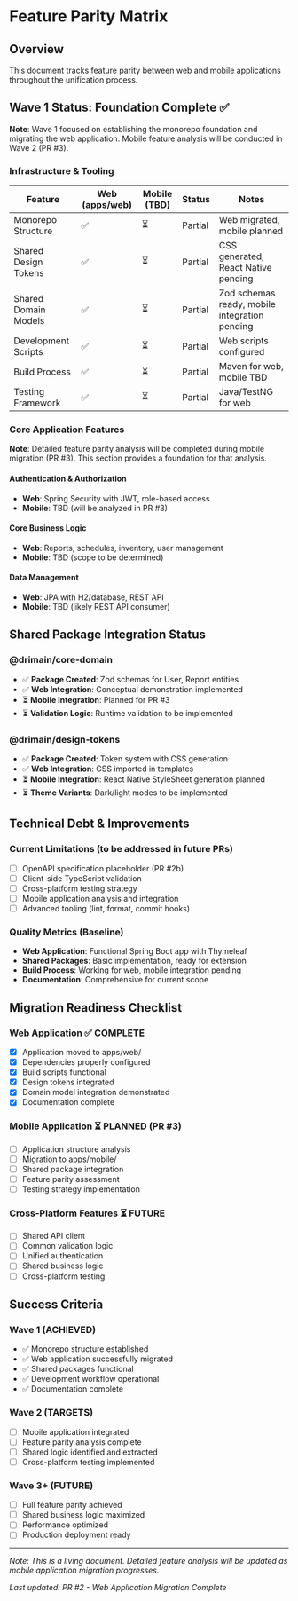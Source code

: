 # Feature Parity Matrix

## Overview
This document tracks feature parity between web and mobile applications throughout the unification process.

## Wave 1 Status: Foundation Complete ✅

**Note**: Wave 1 focused on establishing the monorepo foundation and migrating the web application. Mobile feature analysis will be conducted in Wave 2 (PR #3).

### Infrastructure & Tooling

| Feature | Web (apps/web) | Mobile (TBD) | Status | Notes |
|---------|---------------|--------------|---------|-------|
| Monorepo Structure | ✅ | ⏳ | Partial | Web migrated, mobile planned |
| Shared Design Tokens | ✅ | ⏳ | Partial | CSS generated, React Native pending |
| Shared Domain Models | ✅ | ⏳ | Partial | Zod schemas ready, mobile integration pending |
| Development Scripts | ✅ | ⏳ | Partial | Web scripts configured |
| Build Process | ✅ | ⏳ | Partial | Maven for web, mobile TBD |
| Testing Framework | ✅ | ⏳ | Partial | Java/TestNG for web |

### Core Application Features

**Note**: Detailed feature parity analysis will be completed during mobile migration (PR #3). This section provides a foundation for that analysis.

#### Authentication & Authorization
- **Web**: Spring Security with JWT, role-based access
- **Mobile**: TBD (will be analyzed in PR #3)

#### Core Business Logic
- **Web**: Reports, schedules, inventory, user management
- **Mobile**: TBD (scope to be determined)

#### Data Management  
- **Web**: JPA with H2/database, REST API
- **Mobile**: TBD (likely REST API consumer)

## Shared Package Integration Status

### @drimain/core-domain
- ✅ **Package Created**: Zod schemas for User, Report entities
- ✅ **Web Integration**: Conceptual demonstration implemented
- ⏳ **Mobile Integration**: Planned for PR #3
- ⏳ **Validation Logic**: Runtime validation to be implemented

### @drimain/design-tokens
- ✅ **Package Created**: Token system with CSS generation
- ✅ **Web Integration**: CSS imported in templates
- ⏳ **Mobile Integration**: React Native StyleSheet generation planned
- ⏳ **Theme Variants**: Dark/light modes to be implemented

## Technical Debt & Improvements

### Current Limitations (to be addressed in future PRs)
- [ ] OpenAPI specification placeholder (PR #2b)
- [ ] Client-side TypeScript validation
- [ ] Cross-platform testing strategy
- [ ] Mobile application analysis and integration
- [ ] Advanced tooling (lint, format, commit hooks)

### Quality Metrics (Baseline)
- **Web Application**: Functional Spring Boot app with Thymeleaf
- **Shared Packages**: Basic implementation, ready for extension
- **Build Process**: Working for web, mobile integration pending
- **Documentation**: Comprehensive for current scope

## Migration Readiness Checklist

### Web Application ✅ COMPLETE
- [x] Application moved to apps/web/
- [x] Dependencies properly configured
- [x] Build scripts functional
- [x] Design tokens integrated
- [x] Domain model integration demonstrated
- [x] Documentation complete

### Mobile Application ⏳ PLANNED (PR #3)
- [ ] Application structure analysis
- [ ] Migration to apps/mobile/
- [ ] Shared package integration
- [ ] Feature parity assessment
- [ ] Testing strategy implementation

### Cross-Platform Features ⏳ FUTURE
- [ ] Shared API client
- [ ] Common validation logic
- [ ] Unified authentication
- [ ] Shared business logic
- [ ] Cross-platform testing

## Success Criteria

### Wave 1 (ACHIEVED)
- ✅ Monorepo structure established
- ✅ Web application successfully migrated
- ✅ Shared packages functional
- ✅ Development workflow operational
- ✅ Documentation complete

### Wave 2 (TARGETS)
- [ ] Mobile application integrated
- [ ] Feature parity analysis complete
- [ ] Shared logic identified and extracted
- [ ] Cross-platform testing implemented

### Wave 3+ (FUTURE)
- [ ] Full feature parity achieved
- [ ] Shared business logic maximized
- [ ] Performance optimized
- [ ] Production deployment ready

---
*Note: This is a living document. Detailed feature analysis will be updated as mobile application migration progresses.*

*Last updated: PR #2 - Web Application Migration Complete*